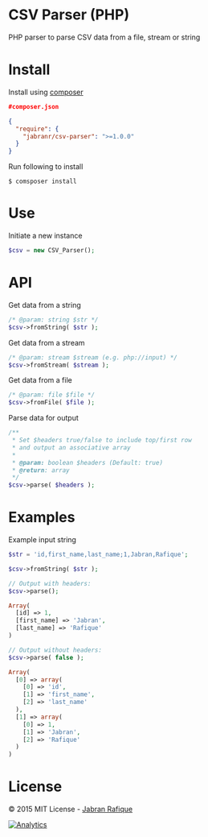 # CSV Parser (PHP)

PHP parser to parse CSV data from a file, stream or string


# Install
Install using [composer](http://getcomposer.org)

```json
#composer.json

{
  "require": {
    "jabranr/csv-parser": ">=1.0.0"
  }
}
```

Run following to install
```shell
$ comsposer install
```

# Use
Initiate a new instance
```php
$csv = new CSV_Parser();
```

# API

Get data from a string
```php
/* @param: string $str */
$csv->fromString( $str );
```

Get data from a stream
```php
/* @param: stream $stream (e.g. php://input) */
$csv->fromStream( $stream );
```

Get data from a file
```php
/* @param: file $file */
$csv->fromFile( $file );
```

Parse data for output
```php
/** 
 * Set $headers true/false to include top/first row 
 * and output an associative array
 *
 * @param: boolean $headers (Default: true)
 * @return: array
 */
$csv->parse( $headers );
```

# Examples

Example input string
```php
$str = 'id,first_name,last_name;1,Jabran,Rafique';

$csv->fromString( $str );

// Output with headers:
$csv->parse();

Array(
  [id] => 1,
  [first_name] => 'Jabran',
  [last_name] => 'Rafique'
)

// Output without headers:
$csv->parse( false );

Array(
  [0] => array(
    [0] => 'id',
    [1] => 'first_name',
    [2] => 'last_name'
  ),
  [1] => array(
    [0] => 1,
    [1] => 'Jabran',
    [2] => 'Rafique'
  )
)
```

# License
&copy; 2015 MIT License - [Jabran Rafique](http://jabran.me)

[![Analytics](https://ga-beacon.appspot.com/UA-50688851-1/csv-parser)](https://github.com/igrigorik/ga-beacon)
